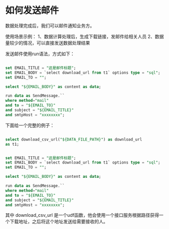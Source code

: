 # 如何发送邮件

数据处理完成后，我们可以邮件通知业务方。  

使用场景示例：
  1、数据计算处理后，生成下载链接，发邮件给相关人员
  2、数据量较少的情况，可以直接发送数据处理结果
  
发送邮件使用run语法，方式如下：

```sql

set EMAIL_TITLE = "这是邮件标题";
set EMAIL_BODY = `select download_url from t1` options type = "sql";
set EMAIL_TO = "";

select "${EMAIL_BODY}" as content as data;

run data as SendMessage.``
where method="mail"
and to = "${EMAIL_TO}"
and subject = "${EMAIL_TITLE}"
and smtpHost = "xxxxxxxx";

```

下面给一个完整的例子：

```sql

select download_csv_url("${DATA_FILE_PATH}") as download_url
as t1;


set EMAIL_TITLE = "这是邮件标题";
set EMAIL_BODY = `select download_url from t1` options type = "sql";
set EMAIL_TO = "";

select "${EMAIL_BODY}" as content as data;

run data as SendMessage.``
where method="mail"
and to = "${EMAIL_TO}"
and subject = "${EMAIL_TITLE}"
and smtpHost = "xxxxxxxx";

```

其中 download_csv_url 是一个udf函数，他会使用一个接口服务根据路径获得一个下载地址，之后将这个地址发送给需要接收的人。
    